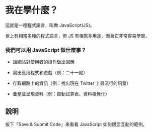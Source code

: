 我在學什麼？
=================

這就是一種程式語言，叫做 JavaScript(JS)。

世上有相當多種的程式語言，但 JS 有相當多用途，而且它非常容易學習。

### 我們可以用 JavaScript 做什麼事？

- 讓網站對使用者的操作做出回應

- 寫出應用程式和遊戲（例：二十一點）

- 存取網路上的資訊（例：找出現在 Twitter 上最流行的詞彙）

- 彙整並呈現資料（例：自動試算表、資料視覺化）

說明
----
按下「Save & Submit Code」來看看 JavaScript 如何跟您互動的範例。
